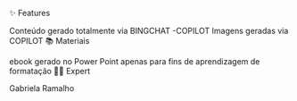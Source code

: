 ✨ Features

Conteúdo gerado totalmente via BINGCHAT -COPILOT
Imagens geradas via COPILOT
📚 Materiais

ebook gerado no Power Point apenas para fins de aprendizagem de formatação
👨‍💻 Expert

Gabriela Ramalho
